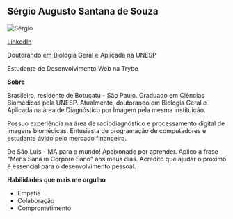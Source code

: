 ## Sérgio Augusto Santana de Souza

![Sérgio](https://media-exp1.licdn.com/dms/image/C4D03AQGggHMeZtYtdA/profile-displayphoto-shrink_800_800/0/1632144069257?e=1649289600&v=beta&t=Jw-vuz4FsDd9TjY06jM7Y7GsOlPPf6P9WZR1xb047Cg)

[LinkedIn](www.linkedin.com/in/souzaaugusto)

Doutorando em Biologia Geral e Aplicada na UNESP

Estudante de Desenvolvimento Web na Trybe

**Sobre**

Brasileiro, residente de Botucatu - São Paulo.
Graduado em Ciências Biomédicas pela UNESP. Atualmente, doutorando em Biologia Geral e Aplicada na área de Diagnóstico por Imagem pela mesma instituição.

Possuo experiência na área de radiodiagnóstico e processamento digital de imagens biomédicas. Entusiasta de programação de computadores e estudante ávido pelo mercado financeiro.

De São Luís - MA para o mundo! Apaixonado por aprender. Aplico a frase "Mens Sana in Corpore Sano" aos meus dias. Acredito que ajudar o próximo é essencial para o desenvolvimento pessoal.



**Habilidades que mais me orgulho**
- Empatia
- Colaboração
- Comprometimento
